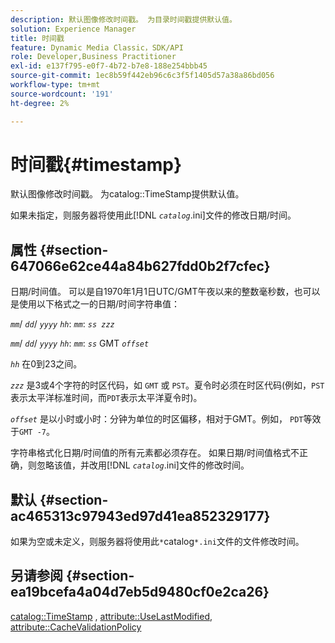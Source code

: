 ```yaml
---
description: 默认图像修改时间戳。 为目录时间戳提供默认值。
solution: Experience Manager
title: 时间戳
feature: Dynamic Media Classic，SDK/API
role: Developer,Business Practitioner
exl-id: e137f795-e0f7-4b72-b7e8-188e254bbb45
source-git-commit: 1ec8b59f442eb96c6c3f5f1405d57a38a86bd056
workflow-type: tm+mt
source-wordcount: '191'
ht-degree: 2%

---
```


# 时间戳{#timestamp}

默认图像修改时间戳。 为catalog::TimeStamp提供默认值。

如果未指定，则服务器将使用此&#x200B;[!DNL *`catalog`*.ini]文件的修改日期/时间。

## 属性 {#section-647066e62ce44a84b627fdd0b2f7cfec}

日期/时间值。 可以是自1970年1月1日UTC/GMT午夜以来的整数毫秒数，也可以是使用以下格式之一的日期/时间字符串值：

*`mm`*/  *`dd`*/  *`yyyy`* *`hh`*: *`mm`*:  *`ss zzz`*

*`mm`*/  *`dd`*/  *`yyyy`* *`hh`*: *`mm`*: *`ss`* GMT  *`offset`*

*`hh`* 在0到23之间。

*`zzz`* 是3或4个字符的时区代码，如 `GMT` 或 `PST`。夏令时必须在时区代码(例如，`PST`表示太平洋标准时间，而`PDT`表示太平洋夏令时)。

*`offset`* 是以小时或小时：分钟为单位的时区偏移，相对于GMT。例如， `PDT`等效于`GMT -7`。

字符串格式化日期/时间值的所有元素都必须存在。 如果日期/时间值格式不正确，则忽略该值，并改用&#x200B;[!DNL *`catalog`*.ini]文件的修改时间。

## 默认 {#section-ac465313c97943ed97d41ea852329177}

如果为空或未定义，则服务器将使用此`*`catalog`*.ini`文件的文件修改时间。

## 另请参阅 {#section-ea19bcefa4a04d7eb5d9480cf0e2ca26}

[catalog::TimeStamp](../../../../../is-api/image-catalog/image-serving-api-ref/c-image-catalog-reference/c-image-svg-data-reference/c-image-data-reference/r-timestamp-cat.md#reference-59a27b72f4cb4a53a3baba83214c4ded) ,  [attribute::UseLastModified](../../../../../is-api/image-catalog/image-serving-api-ref/c-image-catalog-reference/c-attributes-reference/r-uselastmodified.md#reference-73ecc421e6864a38aec5a4775f06b8e8),  [attribute::CacheValidationPolicy](../../../../../is-api/image-catalog/image-serving-api-ref/c-image-catalog-reference/c-attributes-reference/r-cachevalidationpolicy.md#reference-e55e52fd749041718a9af69fa2027b57)
